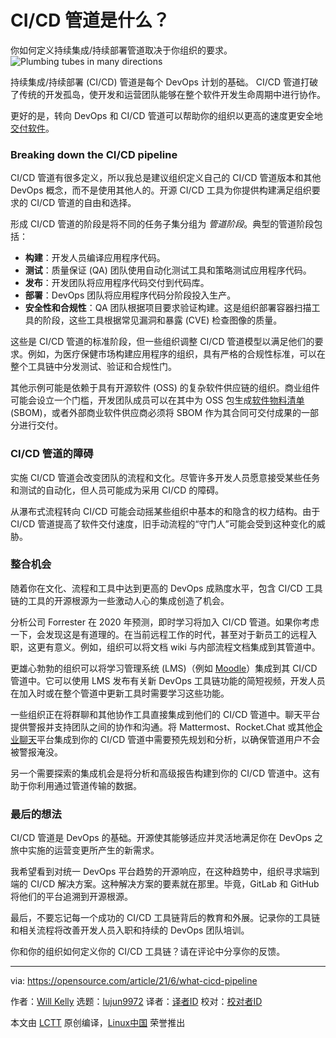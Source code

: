 [#]: subject: (What is a CI/CD pipeline?)
[#]: via: (https://opensource.com/article/21/6/what-cicd-pipeline)
[#]: author: (Will Kelly https://opensource.com/users/willkelly)
[#]: collector: (lujun9972)
[#]: translator: (baddate)
[#]: reviewer: ( )
[#]: publisher: ( )
[#]: url: ( )

CI/CD 管道是什么？
======

你如何定义持续集成/持续部署管道取决于你组织的要求。
![Plumbing tubes in many directions][1]

持续集成/持续部署 (CI/CD) 管道是每个 DevOps 计划的基础。 CI/CD 管道打破了传统的开发孤岛，使开发和运营团队能够在整个软件开发生命周期中进行协作。

更好的是，转向 DevOps 和 CI/CD 管道可以帮助你的组织以更高的速度更安全地[交付软件][2]。
### Breaking down the CI/CD pipeline

CI/CD 管道有很多定义，所以我总是建议组织定义自己的 CI/CD 管道版本和其他 DevOps 概念，而不是使用其他人的。开源 CI/CD 工具为你提供构建满足组织要求的 CI/CD 管道的自由和选择。

形成 CI/CD 管道的阶段是将不同的任务子集分组为 _管道阶段_。典型的管道阶段包括：

  * **构建**：开发人员编译应用程序代码。
  * **测试**：质量保证 (QA) 团队使用自动化测试工具和策略测试应用程序代码。
  * **发布**：开发团队将应用程序代码交付到代码库。
  * **部署**：DevOps 团队将应用程序代码分阶段投入生产。
  * **安全性和合规性**：QA 团队根据项目要求验证构建。这是组织部署容器扫描工具的阶段，这些工具根据常见漏洞和暴露 (CVE) 检查图像的质量。




这些是 CI/CD 管道的标准阶段，但一些组织调整 CI/CD 管道模型以满足他们的要求。例如，为医疗保健市场构建应用程序的组织，具有严格的合规性标准，可以在整个工具链中分发测试、验证和合规性门。

其他示例可能是依赖于具有开源软件 (OSS) 的复杂软件供应链的组织。商业组件可能会设立一个门槛，开发团队成员可以在其中为 OSS 包生成[软件物料清单][3] (SBOM)，或者外部商业软件供应商必须将 SBOM 作为其合同可交付成果的一部分进行交付。
### CI/CD 管道的障碍

实施 CI/CD 管道会改变团队的流程和文化。尽管许多开发人员愿意接受某些任务和测试的自动化，但人员可能成为采用 CI/CD 的障碍。

从瀑布式流程转向 CI/CD 可能会动摇某些组织中基本的和隐含的权力结构。由于 CI/CD 管道提高了软件交付速度，旧手动流程的“守门人”可能会受到这种变化的威胁。

### 整合机会

随着你在文化、流程和工具中达到更高的 DevOps 成熟度水平，包含 CI/CD 工具链的工具的开源根源为一些激动人心的集成创造了机会。

分析公司 Forrester 在 2020 年预测，即时学习将加入 CI/CD 管道。如果你考虑一下，会发现这是有道理的。在当前远程工作的时代，甚至对于新员工的远程入职，这更有意义。例如，组织可以将文档 wiki 与内部流程文档集成到其管道中。

更雄心勃勃的组织可以将学习管理系统 (LMS)（例如 [Moodle][4]）集成到其 CI/CD 管道中。它可以使用 LMS 发布有关新 DevOps 工具链功能的简短视频，开发人员在加入时或在整个管道中更新工具时需要学习这些功能。

一些组织正在将群聊和其他协作工具直接集成到他们的 CI/CD 管道中。聊天平台提供警报并支持团队之间的协作和沟通。将 Mattermost、Rocket.Chat 或其他[企业聊天][5]平台集成到你的 CI/CD 管道中需要预先规划和分析，以确保管道用户不会被警报淹没。

另一个需要探索的集成机会是将分析和高级报告构建到你的 CI/CD 管道中。这有助于你利用通过管道传输的数据。

### 最后的想法

CI/CD 管道是 DevOps 的基础。开源使其能够适应并灵活地满足你在 DevOps 之旅中实施的运营变更所产生的新需求。

我希望看到对统一 DevOps 平台趋势的开源响应，在这种趋势中，组织寻求端到端的 CI/CD 解决方案。这种解决方案的要素就在那里。毕竟，GitLab 和 GitHub 将他们的平台追溯到开源根源。

最后，不要忘记每一个成功的 CI/CD 工具链背后的教育和外展。记录你的工具链和相关流程将改善开发人员入职和持续的 DevOps 团队培训。

你和你的组织如何定义你的 CI/CD 工具链？请在评论中分享你的反馈。

--------------------------------------------------------------------------------

via: https://opensource.com/article/21/6/what-cicd-pipeline

作者：[Will Kelly][a]
选题：[lujun9972][b]
译者：[译者ID](https://github.com/baddate)
校对：[校对者ID](https://github.com/校对者ID)

本文由 [LCTT](https://github.com/LCTT/TranslateProject) 原创编译，[Linux中国](https://linux.cn/) 荣誉推出

[a]: https://opensource.com/users/willkelly
[b]: https://github.com/lujun9972
[1]: https://opensource.com/sites/default/files/styles/image-full-size/public/lead-images/plumbing_pipes_tutorial_how_behind_scenes.png?itok=F2Z8OJV1 (Plumbing tubes in many directions)
[2]: https://techbeacon.com/devops/5-reasons-why-cicd-vital-your-organizations-value-stream
[3]: https://www.ntia.gov/SBOM
[4]: https://moodle.org/
[5]: https://opensource.com/alternatives/slack

